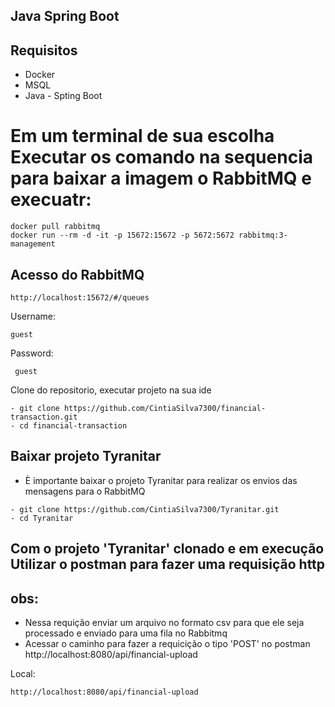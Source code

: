 ## Java Spring Boot

## Requisitos

* Docker
* MSQL
* Java - Spting Boot

# Em um terminal de sua escolha Executar os comando na sequencia para baixar a imagem o RabbitMQ e execuatr:

```
docker pull rabbitmq
docker run --rm -d -it -p 15672:15672 -p 5672:5672 rabbitmq:3-management
```

## Acesso do RabbitMQ

```
http://localhost:15672/#/queues
```
Username: 
```
guest
```
Password:
```
 guest
```

Clone do repositorio, executar projeto na sua ide

```
- git clone https://github.com/CintiaSilva7300/financial-transaction.git
- cd financial-transaction
```

## Baixar projeto Tyranitar
* È importante baixar o projeto Tyranitar para realizar os envios das mensagens para o RabbitMQ

```
- git clone https://github.com/CintiaSilva7300/Tyranitar.git
- cd Tyranitar
```

## Com o projeto 'Tyranitar' clonado e em execução Utilizar o postman para fazer uma requisição http

## obs: 
* Nessa requição enviar um arquivo no formato csv para que ele seja processado e enviado para uma fila no Rabbitmq
* Acessar o caminho para fazer a requicição o tipo 'POST' no postman http://localhost:8080/api/financial-upload

Local:
```
http://localhost:8080/api/financial-upload
```
